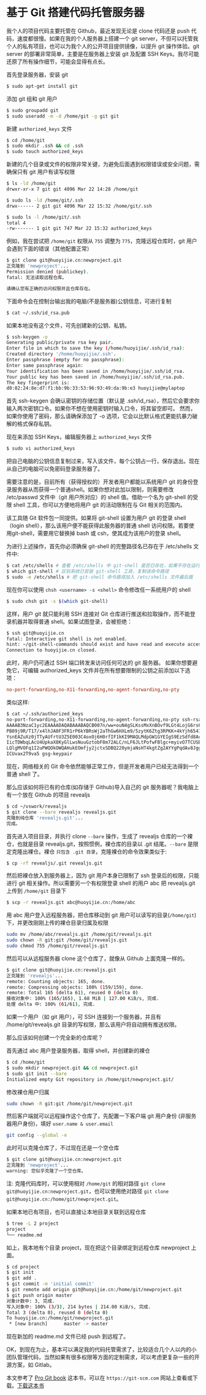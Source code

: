 
# 基于 Git 搭建代码托管服务器

我个人的项目代码主要托管在 Github，最近发现无论是 clone 代码还是 push 代码，速度都很慢。如果在我的个人服务器上搭建一个 git server，不但可以托管我个人的私有项目，也可以为我个人的公开项目提供镜像，以提升 git 操作体验。git server 的部署非常简单，主要是在服务器上安装 git 及配置 SSH Keys。我尽可能还原了所有操作细节，可能会显得有点长。

首先登录服务器，安装 git

```bash
$ sudo apt-get install git
```

添加 git 组和 git 用户

```bash
$ sudo groupadd git
$ sudo useradd -m -d /home/git -g git git
```

新建 `authorized_keys` 文件

```bash
$ cd /home/git
$ sudo mkdir .ssh && cd .ssh
$ sudo touch authorized_keys
```

新建的几个目录或文件的权限非常关键，为避免后面遇到权限错误或安全问题，需确保只有 git 用户有读写权限

```bash
$ ls -ld /home/git
drwxr-xr-x 7 git git 4096 Mar 22 14:28 /home/git

$ sudo ls -ld /home/git/.ssh
drwx------ 2 git git 4096 Mar 22 15:32 /home/git/.ssh

$ sudo ls -l /home/git/.ssh
total 4
-rw------- 1 git git 747 Mar 22 15:32 authorized_keys
```

例如，我在尝试把 `/home/git` 权限从 `755` 调整为 `775`，克隆远程仓库时，git 用户会遇到下面的错误（其他配置正常）

```bash
$ git clone git@huoyijie.cn:newproject.git
正克隆到 'newproject'...
Permission denied (publickey).
fatal: 无法读取远程仓库。

请确认您有正确的访问权限并且仓库存在。
```

下面命令会在控制台输出我的电脑(不是服务器)公钥信息，可进行复制

```bash
$ cat ~/.ssh/id_rsa.pub
```

如果本地没有这个文件，可先创建新的公钥、私钥。

```bash
$ ssh-keygen -o
Generating public/private rsa key pair.
Enter file in which to save the key (/home/huoyijie/.ssh/id_rsa):
Created directory '/home/huoyijie/.ssh'.
Enter passphrase (empty for no passphrase):
Enter same passphrase again:
Your identification has been saved in /home/huoyijie/.ssh/id_rsa.
Your public key has been saved in /home/huoyijie/.ssh/id_rsa.pub.
The key fingerprint is:
d0:82:24:8e:d7:f1:bb:9b:33:53:96:93:49:da:9b:e3 huoyijie@mylaptop
```

首先 ssh-keygen 会确认密钥的存储位置（默认是 .ssh/id_rsa），然后它会要求你输入两次密钥口令。如果你不想在使用密钥时输入口令，将其留空即可。 然而，如果你使用了密码，那么请确保添加了 -o 选项，它会以比默认格式更能抗暴力破解的格式保存私钥。

现在来添加 SSH Keys，编辑服务器上 `authorized_keys` 文件

```bash
$ sudo vi authorized_keys
```

把自己电脑的公钥信息复制过来，写入该文件，每个公钥占一行，保存退出。现在从自己的电脑可以免密码登录服务器了。

需要注意的是，目前所有（获得授权的）开发者用户都能以系统用户 git 的身份登录服务器从而获得一个普通shell。如果你想对此加以限制，则需要修改 /etc/passwd 文件中（git 用户所对应）的 shell 值。借助一个名为 git-shell 的受限 shell 工具，你可以方便地将用户 git 的活动限制在与 Git 相关的范围内。

该工具随 Git 软件包一同提供。如果将 git-shell 设置为用户 git 的登录 shell（login shell），那么该用户便不能获得此服务器的普通 shell 访问权限。若要使用git-shell，需要用它替换掉 bash 或 csh，使其成为该用户的登录 shell。

为进行上述操作，首先你必须确保 git-shell 的完整路径名已存在于 /etc/shells 文件中:

```bash
$ cat /etc/shells # 查看 /etc/shells 中 git-shell 是否已存在，如果不存在运行下条命令
$ which git-shell # 区别系统已安装 git-shell 工具，复制该命令路径
$ sudo -e /etc/shells # 把 git-shell 命令路径加入 /etc/shells 文件最后面
```

现在你可以使用 `chsh <username> -s <shell>` 命令修改任一系统用户的 shell

```bash
$ sudo chsh git -s $(which git-shell)
```

这样，用户 git 就只能利用 SSH 连接对 Git 仓库进行推送和拉取操作，而不能登录机器并取得普通 shell。如果试图登录，会被拒绝：

```bash
$ ssh git@huoyijie.cn
fatal: Interactive git shell is not enabled.
hint: ~/git-shell-commands should exist and have read and execute access.
Connection to huoyijie.cn closed.
```

此时，用户仍可通过 SSH 端口转发来访问任何可达的 git 服务器。 如果你想要避免它，可编辑 authorized_keys 文件并在所有想要限制的公钥之前添加以下选项：

```conf
no-port-forwarding,no-X11-forwarding,no-agent-forwarding,no-pty
```

类似这样:

```bash
$ cat ~/.ssh/authorized_keys
no-port-forwarding,no-X11-forwarding,no-agent-forwarding,no-pty ssh-rsa
AAAAB3NzaC1yc2EAAAADAQABAAABAQCB007n/ww+ouN4gSLKssMxXnBOvf9LGt4LojG6rs6h
PB09j9R/T17/x4lhJA0F3FR1rP6kYBRsWj2aThGw6HXLm9/5zytK6Ztg3RPKK+4kYjh6541N
YsnEAZuXz0jTTyAUfrtU3Z5E003C4oxOj6H0rfIF1kKI9MAQLMdpGW1GYEIgS9EzSdfd8AcC
IicTDWbqLAcU4UpkaX8KyGlLwsNuuGztobF8m72ALC/nLF6JLtPofwFBlgc+myivO7TCUSBd
LQlgMVOFq1I2uPWQOkOWQAHukEOmfjy2jctxSDBQ220ymjaNsHT4kgtZg2AYYgPqdAv8JggJ
ICUvax2T9va5 gsg-keypair
```

现在，网络相关的 Git 命令依然能够正常工作，但是开发者用户已经无法得到一个普通 shell 了。

那么应该如何将已有的仓库(如存储于 Github)导入自己的 git 服务器呢？我电脑上有一个放在 Github 的项目 revealjs

```bash
$ cd ~/vswork/revealjs
$ git clone --bare revealjs revealjs.git
克隆到纯仓库 'revealjs.git'...
完成。
```

首先进入项目目录，并执行 clone `--bare` 操作，生成了 revealjs 仓库的一个裸仓，也就是目录 revealjs.git，按照惯例，裸仓库的目录以 .git 结尾。`--bare` 是限定克隆出裸仓。裸仓 `只包含 .git 目录`，克隆裸仓的命令效果类似于:

```bash
$ cp -rf revealjs/.git revealjs.git
```

然后把裸仓放入到服务器上，因为 git 用户本身已限制了 ssh 登录后的权限，只能进行 git 相关操作。所以需要另一个有权限登录 shell 的用户 abc 把 revealjs.git 上传到 `/home/git` 目录下

```bash
$ scp -r revealjs.git abc@huoyijie.cn:/home/abc
```

用 abc 用户登入远程服务器，把仓库移动到 git 用户可以读写的目录(`/home/git`)下，并更改刚刚上传的裸仓目录归属及权限

```bash
sudo mv /home/abc/revealjs.git /home/git/revealjs.git
sudo chown -R git:git /home/git/revealjs.git
sudo chmod 755 /home/git/revealjs.git
```

然后可以从远程服务器 clone 这个仓库了，就像从 Github 上面克隆一样的。

```bash
$ git clone git@huoyijie.cn:revealjs.git
正克隆到 'revealjs'...
remote: Counting objects: 165, done.
remote: Compressing objects: 100% (159/159), done.
remote: Total 165 (delta 61), reused 0 (delta 0)
接收对象中: 100% (165/165), 1.68 MiB | 127.00 KiB/s, 完成.
处理 delta 中: 100% (61/61), 完成.
```

如果一个用户（如 git 用户），可 SSH 连接到一个服务器，并且有 /home/git/revealjs.git 目录的写权限，那么该用户将自动拥有推送权限。

那么应该如何创建一个完全新的仓库呢？

首先通过 abc 用户登录服务器，取得 shell，并创建新的裸仓

```bash
$ cd /home/git
$ sudo mkdir newproject.git && cd newproject.git
$ sudo git init --bare
Initialized empty Git repository in /home/git/newproject.git/
```

修改裸仓用户归属

```bash
sudo chown -R git:git /home/git/newproject.git
```

然后客户端就可以远程操作这个仓库了，先配置一下客户端 git 用户身份 (非服务器用户身份)，填好 `user.name & user.email`

```bash
git config --global -e
```

此时可以克隆仓库了，不过现在还是一个空仓库

```bash
$ git clone git@huoyijie.cn:newproject.git
正克隆到 'newproject'...
warning: 您似乎克隆了一个空仓库。
```

注: 克隆代码库时，可以使用相对 `/home/git` 的相对路径 `git clone git@huoyijie.cn:newproject.git`，也可以使用绝对路径 `git clone git@huoyijie.cn:/home/git/newproject.git`。

如果本地已有项目，也可以直接让本地目录关联到远程仓库

```bash
$ tree -L 2 project
project
└── readme.md
```

如上，我本地有个目录 project，现在把这个目录绑定到远程仓库 newproject 上面。

```bash
$ cd project
$ git init
$ git add .
$ git commit -m 'initial commit'
$ git remote add origin git@huoyijie.cn:/home/git/newproject.git
$ git push origin master
对象计数中: 3, 完成.
写入对象中: 100% (3/3), 214 bytes | 214.00 KiB/s, 完成.
Total 3 (delta 0), reused 0 (delta 0)
To huoyijie.cn:/home/git/newproject.git
 * [new branch]      master -> master
```

现在新加的 readme.md 文件已经 push 到远程了。

OK，到现在为止，基本可以满足我的代码托管需求了，比较适合几个人以内的小团队管理代码，当然如果有很多权限等方面的定制需求，可以考虑更复杂一些的开源方案，如 Gitlab。

本文参考了 [Pro Git book](https://git-scm.com/book/zh/v2) 这本书，可以在 `https://git-scm.com` 网站上查看或下载。[下载这本书](https://cdn.huoyijie.cn/ab/7d4e75e08ac011ebaa2ab110efea0133/progit_v2.1.55.pdf)